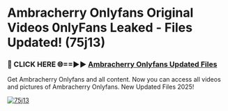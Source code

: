 # Ambracherry Onlyfans Original Videos 0nlyFans Leaked - Files Updated! (75j13)

<h3>🔴 CLICK HERE 🌐==►► <a href="https://tinyurl.com/ehrbuxhb" rel="nofollow">Ambracherry Onlyfans Updated Files</a></h3>

Get Ambracherry Onlyfans and all content. Now you can access all videos and pictures of Ambracherry Onlyfans. New Updated Files 2025!

[![75j13](https://i.imgur.com/lVYEuWS.gif)](https://tinyurl.com/ehrbuxhb)
